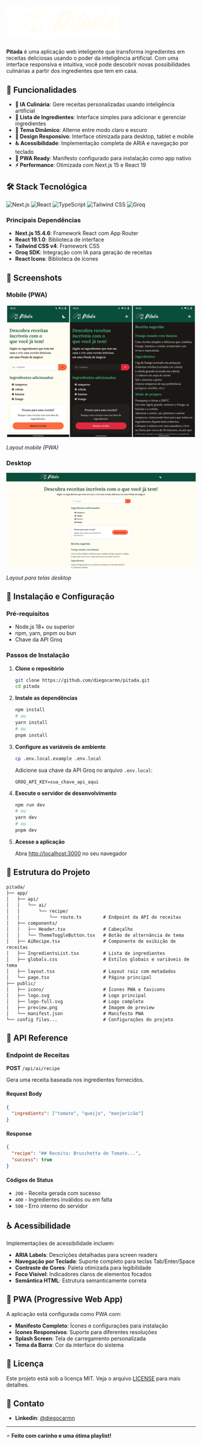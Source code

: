 # <img alt="CineAI Logo" src="public/logo-full.svg" width="300">

**Pitada** é uma aplicação web inteligente que transforma ingredientes em receitas deliciosas usando o poder da inteligência artificial. Com uma interface responsiva e intuitiva, você pode descobrir novas possibilidades culinárias a partir dos ingredientes que tem em casa.


## 🌟 Funcionalidades

- **🤖 IA Culinária**: Gere receitas personalizadas usando inteligência artificial
- **🥗 Lista de Ingredientes**: Interface simples para adicionar e gerenciar ingredientes
- **🎨 Tema Dinâmico**: Alterne entre modo claro e escuro
- **📱 Design Responsivo**: Interface otimizada para desktop, tablet e mobile
- **♿ Acessibilidade**: Implementação completa de ARIA e navegação por teclado
- **🚀 PWA Ready**: Manifesto configurado para instalação como app nativo
- **⚡ Performance**: Otimizada com Next.js 15 e React 19

## 🛠️ Stack Tecnológica

![Next.js](https://img.shields.io/badge/Next.js-15.4.6-black?style=for-the-badge&logo=next.js&logoColor=white)
![React](https://img.shields.io/badge/React-19.1.0-61DAFB?style=for-the-badge&logo=react&logoColor=black)
![TypeScript](https://img.shields.io/badge/TypeScript-5.6.3-blue?style=for-the-badge&logo=typescript&logoColor=white)
![Tailwind CSS](https://img.shields.io/badge/Tailwind_CSS-v4-38B2AC?style=for-the-badge&logo=tailwind-css&logoColor=white)
![Groq](https://img.shields.io/badge/Groq-AI-FF6B35?style=for-the-badge&logo=groq&logoColor=white)

### Principais Dependências

- **Next.js 15.4.6**: Framework React com App Router
- **React 19.1.0**: Biblioteca de interface
- **Tailwind CSS v4**: Framework CSS
- **Groq SDK**: Integração com IA para geração de receitas
- **React Icons**: Biblioteca de ícones 


## 📸 Screenshots
### Mobile (PWA)
<img alt="Capturas de tela mobile" src="public/screenshots/screenshot-mobile.jpg">

_Layout mobile (PWA)_

### Desktop
<img alt="Capturas de tela desktop" src="public/screenshots/screenshot-desktop.png">

_Layout para telas desktop_

## 🚀 Instalação e Configuração

### Pré-requisitos

- Node.js 18+ ou superior
- npm, yarn, pnpm ou bun
- Chave da API Groq

### Passos de Instalação

1. **Clone o repositório**

   ```bash
   git clone https://github.com/diegocarmn/pitada.git
   cd pitada
   ```

2. **Instale as dependências**

   ```bash
   npm install
   # ou
   yarn install
   # ou
   pnpm install
   ```

3. **Configure as variáveis de ambiente**

   ```bash
   cp .env.local.example .env.local
   ```

   Adicione sua chave da API Groq no arquivo `.env.local`:

   ```env
   GROQ_API_KEY=sua_chave_api_aqui
   ```

4. **Execute o servidor de desenvolvimento**

   ```bash
   npm run dev
   # ou
   yarn dev
   # ou
   pnpm dev
   ```

5. **Acesse a aplicação**

   Abra [http://localhost:3000](http://localhost:3000) no seu navegador

## 📁 Estrutura do Projeto

```
pitada/
├── app/
│   ├── api/
│   │   └── ai/
│   │       └── recipe/
│   │           └── route.ts        # Endpoint da API de receitas
│   ├── components/
│   │   ├── Header.tsx              # Cabeçalho
│   │   └── ThemeToggleButton.tsx   # Botão de alternância de tema
│   ├── AiRecipe.tsx                # Componente de exibição de receitas
│   ├── IngredientsList.tsx         # Lista de ingredientes
│   ├── globals.css                 # Estilos globais e variáveis de tema
│   ├── layout.tsx                  # Layout raiz com metadados
│   └── page.tsx                    # Página principal
├── public/
│   ├── icons/                      # Ícones PWA e favicons
│   ├── logo.svg                    # Logo principal
│   ├── logo-full.svg               # Logo completo
│   ├── preview.png                 # Imagem de preview
│   └── manifest.json               # Manifesto PWA
└── config files...                 # Configurações do projeto
```

## 🎯 API Reference

### Endpoint de Receitas

**POST** `/api/ai/recipe`

Gera uma receita baseada nos ingredientes fornecidos.

#### Request Body

```json
{
  "ingredients": ["tomate", "queijo", "manjericão"]
}
```

#### Response

```json
{
  "recipe": "## Receita: Bruschetta de Tomate...",
  "success": true
}
```

#### Códigos de Status

- `200` - Receita gerada com sucesso
- `400` - Ingredientes inválidos ou em falta
- `500` - Erro interno do servidor


## ♿ Acessibilidade

Implementações de acessibilidade incluem:

- **ARIA Labels**: Descrições detalhadas para screen readers
- **Navegação por Teclado**: Suporte completo para teclas Tab/Enter/Space
- **Contraste de Cores**: Paleta otimizada para legibilidade
- **Foco Visível**: Indicadores claros de elementos focados
- **Semântica HTML**: Estrutura semanticamente correta

## 📱 PWA (Progressive Web App)

A aplicação está configurada como PWA com:

- **Manifesto Completo**: Ícones e configurações para instalação
- **Ícones Responsivos**: Suporte para diferentes resoluções
- **Splash Screen**: Tela de carregamento personalizada
- **Tema da Barra**: Cor da interface do sistema

## 📄 Licença

Este projeto está sob a licença MIT. Veja o arquivo [LICENSE](./LICENSE.md) para mais detalhes.

## 📧 Contato

- **Linkedin**: [@diegocarmn](https://www.linkedin.com/in/diegocarmn/)

---

⭐ **Feito com carinho e uma ótima playlist!**
